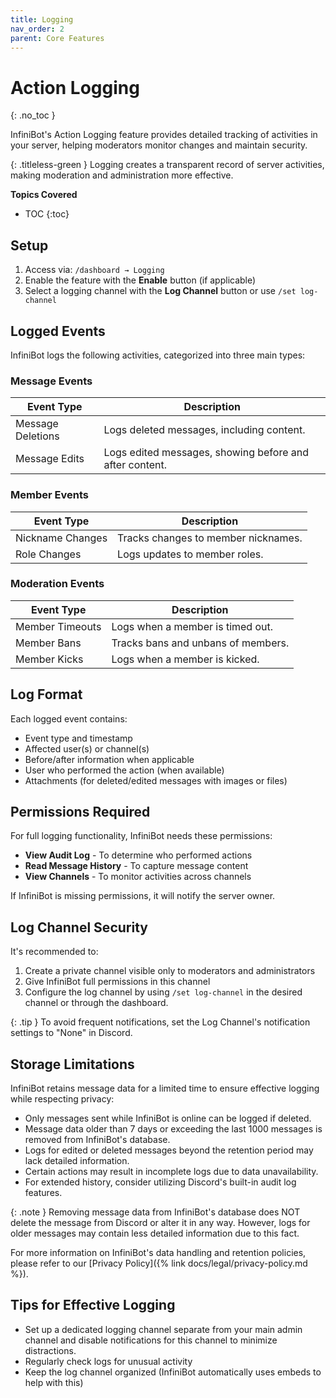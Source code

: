 ```yaml
---
title: Logging
nav_order: 2
parent: Core Features
---
```


# Action Logging
{: .no_toc }

InfiniBot's Action Logging feature provides detailed tracking of activities in your server, helping moderators monitor changes and maintain security.

{: .titleless-green }
Logging creates a transparent record of server activities, making moderation and administration more effective.

**Topics Covered**
- TOC
{:toc}

## Setup

1. Access via: `/dashboard → Logging`
2. Enable the feature with the **Enable** button (if applicable)
3. Select a logging channel with the **Log Channel** button or use `/set log-channel`

## Logged Events

InfiniBot logs the following activities, categorized into three main types:

### Message Events

| Event Type         | Description                                             |
|--------------------|---------------------------------------------------------|
| Message Deletions  | Logs deleted messages, including content.               |
| Message Edits      | Logs edited messages, showing before and after content. |

### Member Events

| Event Type         | Description                          |
|--------------------|--------------------------------------|
| Nickname Changes   | Tracks changes to member nicknames.  |
| Role Changes       | Logs updates to member roles.        |

### Moderation Events

| Event Type         | Description                          |
|--------------------|--------------------------------------|
| Member Timeouts    | Logs when a member is timed out.     |
| Member Bans        | Tracks bans and unbans of members.   |
| Member Kicks       | Logs when a member is kicked.        |

## Log Format

Each logged event contains:
- Event type and timestamp
- Affected user(s) or channel(s)
- Before/after information when applicable
- User who performed the action (when available)
- Attachments (for deleted/edited messages with images or files)

## Permissions Required

For full logging functionality, InfiniBot needs these permissions:
- **View Audit Log** - To determine who performed actions
- **Read Message History** - To capture message content
- **View Channels** - To monitor activities across channels

If InfiniBot is missing permissions, it will notify the server owner.

## Log Channel Security

It's recommended to:
1. Create a private channel visible only to moderators and administrators
2. Give InfiniBot full permissions in this channel
3. Configure the log channel by using `/set log-channel` in the desired channel or through the dashboard.

{: .tip }
To avoid frequent notifications, set the Log Channel's notification settings to "None" in Discord.

## Storage Limitations

InfiniBot retains message data for a limited time to ensure effective logging while respecting privacy:

- Only messages sent while InfiniBot is online can be logged if deleted.
- Message data older than 7 days or exceeding the last 1000 messages is removed from InfiniBot's database.
- Logs for edited or deleted messages beyond the retention period may lack detailed information.
- Certain actions may result in incomplete logs due to data unavailability.
- For extended history, consider utilizing Discord's built-in audit log features.

{: .note }
Removing message data from InfiniBot's database does NOT delete the message from Discord or alter it in any way. However, logs for older messages may contain less detailed information due to this fact.

For more information on InfiniBot's data handling and retention policies, please refer to our [Privacy Policy]({% link docs/legal/privacy-policy.md %}).

## Tips for Effective Logging

- Set up a dedicated logging channel separate from your main admin channel and disable notifications for this channel to minimize distractions.
- Regularly check logs for unusual activity
- Keep the log channel organized (InfiniBot automatically uses embeds to help with this)
